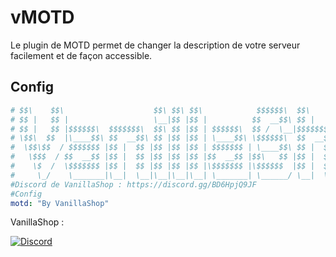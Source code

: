 # vMOTD

Le plugin de MOTD permet de changer la description de votre serveur facilement et de façon accessible.

## Config
```yaml
# $$\    $$\                    $$\ $$\ $$\            $$$$$$\  $$\       
# $$ |   $$ |                   \__|$$ |$$ |          $$  __$$\ $$ |      
# $$ |   $$ |$$$$$$\  $$$$$$$\  $$\ $$ |$$ | $$$$$$\  $$ /  \__|$$$$$$$\  
# \$$\  $$  |\____$$\ $$  __$$\ $$ |$$ |$$ | \____$$\ \$$$$$$\  $$  __$$\ 
#  \$$\$$  / $$$$$$$ |$$ |  $$ |$$ |$$ |$$ | $$$$$$$ | \____$$\ $$ |  $$ |
#   \$$$  / $$  __$$ |$$ |  $$ |$$ |$$ |$$ |$$  __$$ |$$\   $$ |$$ |  $$ |
#    \$  /  \$$$$$$$ |$$ |  $$ |$$ |$$ |$$ |\$$$$$$$ |\$$$$$$  |$$ |  $$ |
#     \_/    \_______|\__|  \__|\__|\__|\__| \_______| \______/ \__|  \__|
#Discord de VanillaShop : https://discord.gg/BD6HpjQ9JF                                                                        
#Config                                                    
motd: "By VanillaShop"
```

VanillaShop : 

[![Discord](https://img.shields.io/discord/1260916536718135328?label=Discord&logo=discord&color=blue)](https://discord.gg/HGJG7EsYKx )
